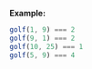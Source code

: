 **Example:**

```javascript
golf(1, 9) === 2
golf(9, 1) === 2
golf(10, 25) === 1
golf(5, 9) === 4
```